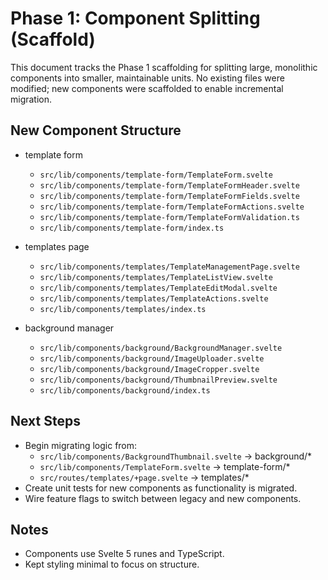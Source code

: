 # Phase 1: Component Splitting (Scaffold)

This document tracks the Phase 1 scaffolding for splitting large, monolithic components into smaller, maintainable units. No existing files were modified; new components were scaffolded to enable incremental migration.

## New Component Structure

- template form
  - `src/lib/components/template-form/TemplateForm.svelte`
  - `src/lib/components/template-form/TemplateFormHeader.svelte`
  - `src/lib/components/template-form/TemplateFormFields.svelte`
  - `src/lib/components/template-form/TemplateFormActions.svelte`
  - `src/lib/components/template-form/TemplateFormValidation.ts`
  - `src/lib/components/template-form/index.ts`

- templates page
  - `src/lib/components/templates/TemplateManagementPage.svelte`
  - `src/lib/components/templates/TemplateListView.svelte`
  - `src/lib/components/templates/TemplateEditModal.svelte`
  - `src/lib/components/templates/TemplateActions.svelte`
  - `src/lib/components/templates/index.ts`

- background manager
  - `src/lib/components/background/BackgroundManager.svelte`
  - `src/lib/components/background/ImageUploader.svelte`
  - `src/lib/components/background/ImageCropper.svelte`
  - `src/lib/components/background/ThumbnailPreview.svelte`
  - `src/lib/components/background/index.ts`

## Next Steps

- Begin migrating logic from:
  - `src/lib/components/BackgroundThumbnail.svelte` → background/*
  - `src/lib/components/TemplateForm.svelte` → template-form/*
  - `src/routes/templates/+page.svelte` → templates/*
- Create unit tests for new components as functionality is migrated.
- Wire feature flags to switch between legacy and new components.

## Notes

- Components use Svelte 5 runes and TypeScript.
- Kept styling minimal to focus on structure.
